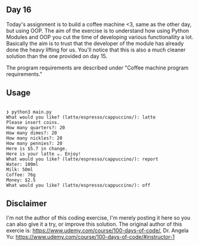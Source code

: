 ## Day 16

Today's assignment is to build a coffee machine <3, same as the other day, but using OOP.
The aim of the exercise is to understand how using Python Modules and OOP you cut the time
of developing various functionallity a lot. Basically the aim is to trust that the developer
of the module has already done the heavy lifting for us. You'll notice that this is also a much
cleaner solution than the one provided on day 15.

The program requirements are described under "Coffee machine program requirements."


## Usage


```

❯ python3 main.py
What would you like? (latte/espresso/cappuccino/): latte
Please insert coins.
How many quarters?: 20  
How many dimes?: 20
How many nickles?: 20
How many pennies?: 20
Here is $5.7 in change.
Here is your latte ☕️. Enjoy!
What would you like? (latte/espresso/cappuccino/): report
Water: 100ml
Milk: 50ml
Coffee: 76g
Money: $2.5
What would you like? (latte/espresso/cappuccino/): off

```

## Disclaimer

I'm not the author of this coding exercise, I'm merely posting it here so you can also give it a try, or improve this solution. The original author of this exercie is:
https://www.udemy.com/course/100-days-of-code/, Dr. Angela Yu: https://www.udemy.com/course/100-days-of-code/#instructor-1
